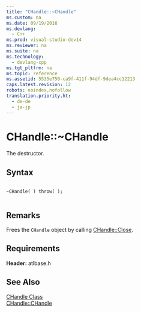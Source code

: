 ```yaml
---
title: "CHandle::~CHandle"
ms.custom: na
ms.date: 09/19/2016
ms.devlang: 
  - C++
ms.prod: visual-studio-dev14
ms.reviewer: na
ms.suite: na
ms.technology: 
  - devlang-cpp
ms.tgt_pltfrm: na
ms.topic: reference
ms.assetid: 5535e750-ca9f-411f-94df-9dea4cc12213
caps.latest.revision: 12
robots: noindex,nofollow
translation.priority.ht: 
  - de-de
  - ja-jp
---
```

# CHandle::~CHandle
The destructor.  
  
## Syntax  
  
```  
  
~CHandle( ) throw( );  
  
```  
  
## Remarks  
 Frees the `CHandle` object by calling [CHandle::Close](../vs140/CHandle--Close.md).  
  
## Requirements  
 **Header:** atlbase.h  
  
## See Also  
 [CHandle Class](../vs140/CHandle-Class.md)   
 [CHandle::CHandle](../vs140/CHandle--CHandle.md)